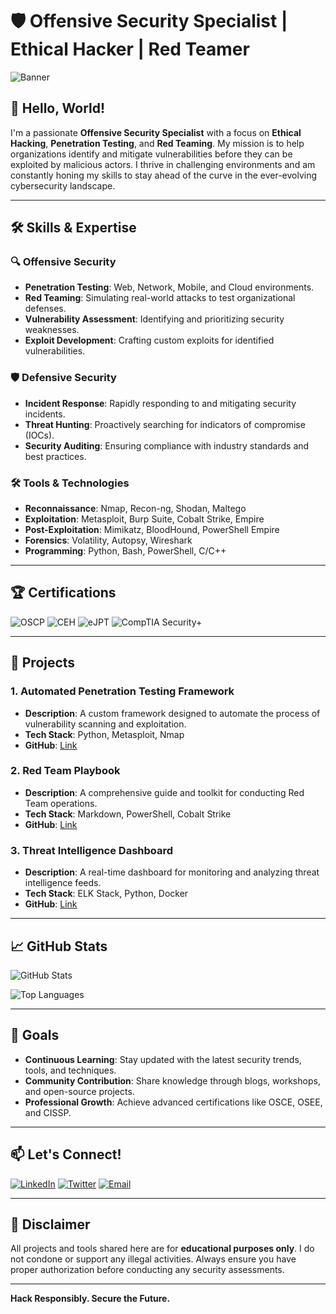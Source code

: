 # 🛡️ Offensive Security Specialist | Ethical Hacker | Red Teamer

![Banner](https://github.com/xM4skByt3z/Gifs/blob/main/HackThePlanet.gif)

## 👋 Hello, World! 

I'm a passionate **Offensive Security Specialist** with a focus on **Ethical Hacking**, **Penetration Testing**, and **Red Teaming**. My mission is to help organizations identify and mitigate vulnerabilities before they can be exploited by malicious actors. I thrive in challenging environments and am constantly honing my skills to stay ahead of the curve in the ever-evolving cybersecurity landscape.

---

## 🛠️ Skills & Expertise

### 🔍 Offensive Security
- **Penetration Testing**: Web, Network, Mobile, and Cloud environments.
- **Red Teaming**: Simulating real-world attacks to test organizational defenses.
- **Vulnerability Assessment**: Identifying and prioritizing security weaknesses.
- **Exploit Development**: Crafting custom exploits for identified vulnerabilities.

### 🛡️ Defensive Security
- **Incident Response**: Rapidly responding to and mitigating security incidents.
- **Threat Hunting**: Proactively searching for indicators of compromise (IOCs).
- **Security Auditing**: Ensuring compliance with industry standards and best practices.

### 🛠️ Tools & Technologies
- **Reconnaissance**: Nmap, Recon-ng, Shodan, Maltego
- **Exploitation**: Metasploit, Burp Suite, Cobalt Strike, Empire
- **Post-Exploitation**: Mimikatz, BloodHound, PowerShell Empire
- **Forensics**: Volatility, Autopsy, Wireshark
- **Programming**: Python, Bash, PowerShell, C/C++

---

## 🏆 Certifications

![OSCP](https://img.shields.io/badge/OSCP-Offensive_Security_Certified_Professional-orange)
![CEH](https://img.shields.io/badge/CEH-Certified_Ethical_Hacker-blue)
![eJPT](https://img.shields.io/badge/eJPT-eLearnSecurity_Junior_Penetration_Tester-green)
![CompTIA Security+](https://img.shields.io/badge/CompTIA-Security%2B-yellow)

---

## 📂 Projects

### 1. **Automated Penetration Testing Framework**
   - **Description**: A custom framework designed to automate the process of vulnerability scanning and exploitation.
   - **Tech Stack**: Python, Metasploit, Nmap
   - **GitHub**: [Link](#)

### 2. **Red Team Playbook**
   - **Description**: A comprehensive guide and toolkit for conducting Red Team operations.
   - **Tech Stack**: Markdown, PowerShell, Cobalt Strike
   - **GitHub**: [Link](#)

### 3. **Threat Intelligence Dashboard**
   - **Description**: A real-time dashboard for monitoring and analyzing threat intelligence feeds.
   - **Tech Stack**: ELK Stack, Python, Docker
   - **GitHub**: [Link](#)

---

## 📈 GitHub Stats

![GitHub Stats](https://github-readme-stats.vercel.app/api?username=xM4skByt3z&show_icons=true&theme=dark)

![Top Languages](https://github-readme-stats.vercel.app/api/top-langs/?username=xM4skByt3z&layout=compact&theme=dark)

---

## 🎯 Goals

- **Continuous Learning**: Stay updated with the latest security trends, tools, and techniques.
- **Community Contribution**: Share knowledge through blogs, workshops, and open-source projects.
- **Professional Growth**: Achieve advanced certifications like OSCE, OSEE, and CISSP.

---

## 📫 Let's Connect!

[![LinkedIn](https://img.shields.io/badge/LinkedIn-0077B5?style=for-the-badge&logo=linkedin&logoColor=white)](https://www.linkedin.com/in/yourprofile/)
[![Twitter](https://img.shields.io/badge/Twitter-1DA1F2?style=for-the-badge&logo=twitter&logoColor=white)](https://twitter.com/yourhandle)
[![Email](https://img.shields.io/badge/Email-D14836?style=for-the-badge&logo=gmail&logoColor=white)](mailto:youremail@example.com)

---

## 🔐 Disclaimer

All projects and tools shared here are for **educational purposes only**. I do not condone or support any illegal activities. Always ensure you have proper authorization before conducting any security assessments.

---

**Hack Responsibly. Secure the Future.**

